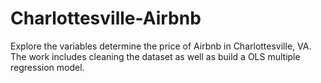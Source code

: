 # Charlottesville-Airbnb

Explore the variables determine the price of Airbnb in Charlottesville, VA. 
The work includes cleaning the dataset as well as build a OLS multiple regression model.
